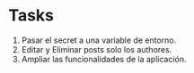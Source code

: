 # Tasks

1. Pasar el secret a una variable de entorno.
2. Editar y Eliminar posts solo los authores.
3. Ampliar las funcionalidades de la aplicación.
